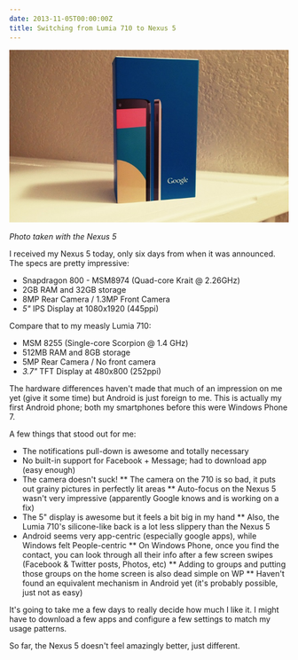 ```yaml
---
date: 2013-11-05T00:00:00Z
title: Switching from Lumia 710 to Nexus 5
---
```


![Nexus 5 box](img/nexus-5-box.jpg "Nexus 5 box")

*Photo taken with the Nexus 5*

I received my Nexus 5 today, only six days from when it was announced. The specs are pretty impressive:

* Snapdragon 800 - MSM8974 (Quad-core Krait @ 2.26GHz)
* 2GB RAM and 32GB storage
* 8MP Rear Camera / 1.3MP Front Camera
* _5"_ IPS Display at 1080x1920 (445ppi)

Compare that to my measly Lumia 710:

* MSM 8255 (Single-core Scorpion @ 1.4 GHz)
* 512MB RAM and 8GB storage
* 5MP Rear Camera / No front camera
* _3.7"_ TFT Display at 480x800 (252ppi)

The hardware differences haven't made that much of an impression on me yet (give it some time) but Android is just foreign to me. This is actually my first Android phone; both my smartphones before this were Windows Phone 7.

A few things that stood out for me:

* The notifications pull-down is awesome and totally necessary
* No built-in support for Facebook + Message; had to download app (easy enough)
* The camera doesn't suck!
** The camera on the 710 is so bad, it puts out grainy pictures in perfectly lit areas
** Auto-focus on the Nexus 5 wasn't very impressive (apparently Google knows and is working on a fix)
* The 5" display is awesome but it feels a bit big in my hand
** Also, the Lumia 710's silicone-like back is a lot less slippery than the Nexus 5
* Android seems very app-centric (especially google apps), while Windows felt People-centric
** On Windows Phone, once you find the contact, you can look through all their info after a few screen swipes (Facebook & Twitter posts, Photos, etc)
** Adding to groups and putting those groups on the home screen is also dead simple on WP
** Haven't found an equivalent mechanism in Android yet (it's probably possible, just not as easy)

It's going to take me a few days to really decide how much I like it. I might have to download a few apps and configure a few settings to match my usage patterns.

So far, the Nexus 5 doesn't feel amazingly better, just different.
